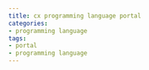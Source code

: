 ```yaml
---
title: cx programming language portal
categories:
- programming language
tags:
- portal
- programming language
---
```

